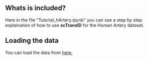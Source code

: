 ## Whats is included?
Here in the file "Tutorial_hArtery.ipynb" you can see a step by step explaination of how to use **scTransID** for the Human Artery dataset.

## Loading the data 
You can load the data from [here.](10.6084/m9.figshare.27616791)